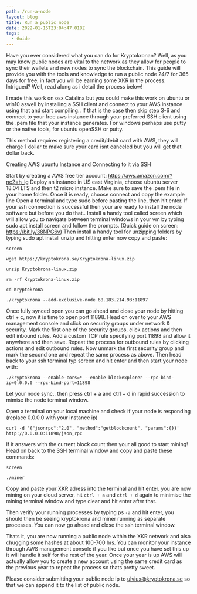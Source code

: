 ```yaml
---
path: /run-a-node
layout: blog
title: Run a public node
date: 2022-01-15T23:04:47.018Z
tags:
  - Guide
---
```

Have you ever considered what you can do for Kryptokronan?
Well, as you may know public nodes are vital to the network as they allow for people to sync their wallets and new nodes to sync the blockchain.
This guide will provide you with the tools and knowledge to run a public node 24/7 for 365 days for free, in fact you will be earning some XKR in the process.
Intrigued? Well, read along as i detail the process below!

I made this work on osx Catalina but you could make this work on ubuntu or win10 aswell by installing a SSH client and connect to your AWS instance using that and start compiling..
If that is the case then skip step 3-6 and connect to your free aws instance through your preferred SSH client using the .pem file that your instance generates.
For windows perhaps use putty or the native tools, for ubuntu openSSH or putty.

This method requires registering a credit/debit card with AWS, they will charge 1 dollar to make sure your card isnt canceled but you will get that dollar back.

Creating AWS ubuntu Instance and Connecting to it via SSH

Start by creating a AWS free tier account: https://aws.amazon.com/?nc2=h_lg
Deploy an instance in US east Virginia, choose ubuntu server 18.04 LTS and then t2 micro instance.
Make sure to save the .pem file in your home folder.
Once it is ready, choose connect and copy the example line
Open a terminal and type sudo before pasting the line, then hit enter.
If your ssh connection is successful then your are ready to install the node software but before you do that..
Install a handy tool called screen which will allow you to navigate between terminal windows in your vm by typing sudo apt install screen and follow the prompts.
(Quick guide on screen: https://bit.ly/38NPG6v)
Then install a handy tool for unzipping folders by typing sudo apt install unzip and hitting enter
now copy and paste:
 
``screen``

`wget https://kryptokrona.se/Kryptokrona-linux.zip`

`unzip Kryptokrona-linux.zip`

`rm -rf Kryptokrona-linux.zip`

``cd Kryptokrona``

`./kryptokrona --add-exclusive-node 68.183.214.93:11897`

Once fully synced open you can go ahead and close your node by hitting ctrl + c, now it is time to open port 11898.
Head on over to your AWS management console and click on security groups under network & security.
Mark the first one of the security groups, click actions and then edit inbound rules.
Add a custom TCP rule specifying port 11898 and allow it anywhere and then save.
Repeat the process for outbound rules by clicking actions and edit outbound rules.
Now unmark the first security group and mark the second one and repeat the same process as above.
Then head back to your ssh terminal typ screen and hit enter and then start your node with:

``./kryptokrona --enable-cors=* --enable-blockexplorer --rpc-bind-ip=0.0.0.0 --rpc-bind-port=11898``

Let your node sync.. then press ctrl + a and ctrl + d in rapid succession to mimise the node terminal window.

Open a terminal on your local machine and check if your node is responding (replace 0.0.0.0 with your instance ip)

``curl -d '{"jsonrpc":"2.0", "method":"getblockcount", "params":{}}' http://0.0.0.0:11898/json_rpc``

If it answers with the current block count then your all good to start mining!
Head on back to the SSH terminal window and copy and paste these commands:

`screen`

`./miner`

Copy and paste your XKR adress into the terminal and hit enter.
you are now mining on your cloud server, hit ```ctrl + a``` and ```ctrl + d``` again to minimise the mining terminal window and type clear and hit enter after that.

Then verify your running processes by typing ps ``-a`` and hit enter, you should then be seeing kryptokrona and miner running as separate processes.
You can now go ahead and close the ssh terminal window.

Thats it, you are now running a public node within the XKR network and also chugging some hashes at about 100-700 h/s.
You can monitor your instance through AWS management console if you like but once you have set this up it will handle it self for the rest of the year.
Once your year is up AWS will actually allow you to create a new account using the same credit card as the previous year to repeat the process so thats pretty sweet.

Please consider submitting your public node ip to ulviux@kryptokrona.se so that we can append it to the list of public node.